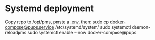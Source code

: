# Systemd deployment

Copy repo to /opt/pms, pmste a .env, then:
sudo cp docker-compose@pups.service /etc/systemd/system/
sudo systemctl daemon-reloadpms
sudo systemctl enable --now docker-compose@pups
